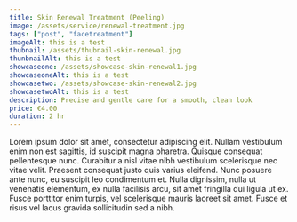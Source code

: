 ```yaml
---
title: Skin Renewal Treatment (Peeling)
image: /assets/service/renewal-treatment.jpg
tags: ["post", "facetreatment"]
imageAlt: this is a test
thubnail: /assets/thubnail-skin-renewal.jpg
thunbnailAlt: this is a test
showcaseone: /assets/showcase-skin-renewal1.jpg
showcaseoneAlt: this is a test
showcasetwo: /assets/showcase-skin-renewal2.jpg
showcasetwoAlt: this is a test
description: Precise and gentle care for a smooth, clean look
price: €4.00
duration: 2 hr
---
```

Lorem ipsum dolor sit amet, consectetur adipiscing elit. Nullam vestibulum enim non est sagittis, id suscipit magna pharetra. Quisque consequat pellentesque nunc. Curabitur a nisl vitae nibh vestibulum scelerisque nec vitae velit. Praesent consequat justo quis varius eleifend. Nunc posuere ante nunc, eu suscipit leo condimentum et. Nulla dignissim, nulla ut venenatis elementum, ex nulla facilisis arcu, sit amet fringilla dui ligula ut ex. Fusce porttitor enim turpis, vel scelerisque mauris laoreet sit amet. Fusce et risus vel lacus gravida sollicitudin sed a nibh.

